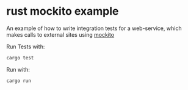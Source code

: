 # rust mockito example

An example of how to write integration tests for a web-service, which makes calls to external sites using [mockito](https://github.com/lipanski/mockito)

Run Tests with:

```bash
cargo test
```

Run with:

```bash
cargo run
```
